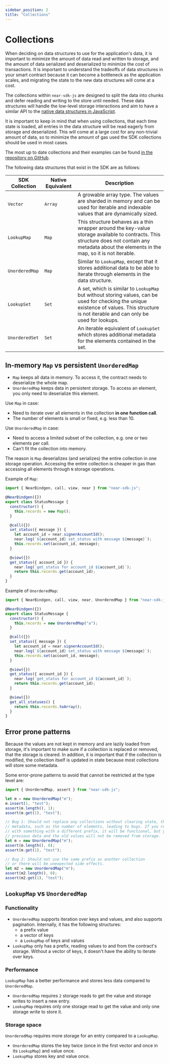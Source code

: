 ```yaml
---
sidebar_position: 2
title: "Collections"
---
```


# Collections

When deciding on data structures to use for the application's data, it is important to minimize the amount of data read and written to storage, and the amount of data serialized and deserialized to minimize the cost of transactions. It is important to understand the tradeoffs of data structures in your smart contract because it can become a bottleneck as the application scales, and migrating the state to the new data structures will come at a cost.

The collections within `near-sdk-js` are designed to split the data into chunks and defer reading and writing to the store until needed. These data structures will handle the low-level storage interactions and aim to have a similar API to the [native data structures in JavaScript](https://developer.mozilla.org/en-US/docs/Web/JavaScript/Data_structures).

It is important to keep in mind that when using collections, that each time state is loaded, all entries in the data structure will be read eagerly from storage and deserialized. This will come at a large cost for any non-trivial amount of data, so to minimize the amount of gas used the SDK collections should be used in most cases.

The most up to date collections and their examples can be found [in the repository on GitHub](https://github.com/near/near-sdk-js).

<!-- TODO include/update link for store module to replace collections mod when docs updated -->

The following data structures that exist in the SDK are as follows:

| SDK Collection            | Native Equivalent         | Description                                                                                                                                                                                      |
| ------------------------- | ------------------------- | ------------------------------------------------------------------------------------------------------------------------------------------------------------------------------------------------ |
| `Vector`                  | `Array`                   | A growable array type. The values are sharded in memory and can be used for iterable and indexable values that are dynamically sized.                                                            |
| <code>LookupMap</code> | <code>Map</code> | This structure behaves as a thin wrapper around the key-value storage available to contracts. This structure does not contain any metadata about the elements in the map, so it is not iterable. |
| <code>UnorderedMap</code> | <code>Map</code> | Similar to `LookupMap`, except that it stores additional data to be able to iterate through elements in the data structure.                                                                      |
| `LookupSet`               | `Set`                     | A set, which is similar to `LookupMap` but without storing values, can be used for checking the unique existence of values. This structure is not iterable and can only be used for lookups.     |
| `UnorderedSet`            | `Set`                     | An iterable equivalent of `LookupSet` which stores additional metadata for the elements contained in the set.                                                                                    |

## In-memory `Map` vs persistent `UnorderedMap`

- `Map` keeps all data in memory. To access it, the contract needs to deserialize the whole map.
- `UnorderedMap` keeps data in persistent storage. To access an element, you only need to deserialize this element.

Use `Map` in case:

- Need to iterate over all elements in the collection **in one function call**.
- The number of elements is small or fixed, e.g. less than 10.

Use `UnorderedMap` in case:

- Need to access a limited subset of the collection, e.g. one or two elements per call.
- Can't fit the collection into memory.

The reason is `Map` deserializes (and serializes) the entire collection in one storage operation. Accessing the entire collection is cheaper in gas than accessing all elements through `N` storage operations.

Example of `Map`:

```javascript
import { NearBindgen, call, view, near } from "near-sdk-js";

@NearBindgen({})
export class StatusMessage {
  constructor() {
    this.records = new Map();
  }

  @call({})
  set_status({ message }) {
    let account_id = near.signerAccountId();
    near.log(`${account_id} set_status with message ${message}`);
    this.records.set(account_id, message);
  }

  @view({})
  get_status({ account_id }) {
    near.log(`get_status for account_id ${account_id}`);
    return this.records.get(account_id);
  }
}
```

Example of `UnorderedMap`:

```javascript 
import { NearBindgen, call, view, near, UnorderedMap } from "near-sdk-js";

@NearBindgen({})
export class StatusMessage {
  constructor() {
    this.records = new UnorderedMap("a");
  }

  @call({})
  set_status({ message }) {
    let account_id = near.signerAccountId();
    near.log(`${account_id} set_status with message ${message}`);
    this.records.set(account_id, message);
  }

  @view({})
  get_status({ account_id }) {
    near.log(`get_status for account_id ${account_id}`);
    return this.records.get(account_id);
  }

  @view({})
  get_all_statuses() {
    return this.records.toArray();
  }
}
```

## Error prone patterns

Because the values are not kept in memory and are lazily loaded from storage, it's important to make sure if a collection is replaced or removed, that the storage is cleared. In addition, it is important that if the collection is modified, the collection itself is updated in state because most collections will store some metadata.

Some error-prone patterns to avoid that cannot be restricted at the type level are:

```javascript
import { UnorderedMap, assert } from "near-sdk-js";

let m = new UnorderedMap("m");
m.insert(1, "test");
assert(m.length(), 1);
assert(m.get(1), "test");

// Bug 1: Should not replace any collections without clearing state, this will reset any
// metadata, such as the number of elements, leading to bugs. If you replace the collection
// with something with a different prefix, it will be functional, but you will lose any
// previous data and the old values will not be removed from storage.
let m = new UnorderedMap("m");
assert(m.length(), 0);
assert(m.get(1), "test");

// Bug 2: Should not use the same prefix as another collection
// or there will be unexpected side effects.
let m2 = new UnorderedMap("m");
assert(m2.length(), 0);
assert(m2.get(1), "test");
```

<!-- TODO: pagination with persistent collections in JS -->

## `LookupMap` vs `UnorderedMap`

### Functionality

- `UnorderedMap` supports iteration over keys and values, and also supports pagination. Internally, it has the following structures:
    - a prefix value
    - a vector of keys
    - a `LookupMap` of keys and values
- `LookupMap` only has a prefix, reading values to and from the contract's storage. Without a vector of keys, it doesn't have the ability to iterate over keys.

### Performance

`LookupMap` has a better performance and stores less data compared to `UnorderedMap`.

- `UnorderedMap` requires `2` storage reads to get the value and storage writes to insert a new entry.
- `LookupMap` requires only one storage read to get the value and only one storage write to store it.

### Storage space

`UnorderedMap` requires more storage for an entry compared to a `LookupMap`.

- `UnorderedMap` stores the key twice (once in the first vector and once in its `LookupMap`) and value once.
- `LookupMap` stores key and value once.

<!-- TODO: UnorderedSet and LookUpSet -->
